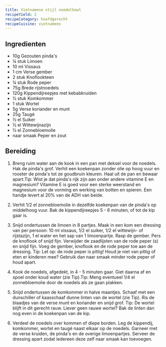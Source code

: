 ```yaml
---
title: Vietnamese stijl noedelbowl
recipeYield: 2
recipeCategory: hoofdgerecht
recipeCuisine: vietnamees
---
```


## Ingredienten

- 10g Gezouten pinda's
- ¼ stuk Limoen
- 10 ml Vissaus
- 1 cm Verse gember
- 2 stuk Knoflookteen
- ¼ stuk Rode peper
- 75g Brede rijstnoedels
- 120g Kippendijreepjes met kebabkruiden
- ½ stuk Komkommer
- 1 stuk Wortel
- 5g Verse koriander en munt
- 25g Taugé
- ½ el Suiker
- ½ el Wittewijnazijn
- ½ el Zonnebloemolie
- naar smaak Peper en zout

## Bereiding

1. Breng ruim water aan de kook in een pan met deksel voor de noedels. Hak de pinda's grof. Verhit een koekenpan zonder olie op hoog vuur en rooster de pinda's tot ze goudbruin kleuren. Haal uit de pan en bewaar apart.Tip: Wist je dat pinda's rijk zijn aan onder andere vitamine E en magnesium? Vitamine E is goed voor een sterke weerstand en magnesium voor de vorming en werking van botten en spieren. Een handje levert al 20% van de ADH van beide.

2. Verhit 1/2 el zonnebloemolie in dezelfde koekenpan van de pinda's op middelhoog vuur. Bak de kippendijreepjes 5 - 6 minuten, of tot de kip gaar is.

3. Snijd ondertussen de limoen in 8 partjes. Maak in een kom een dressing van per persoon: 10 ml vissaus, 1/2 el suiker, 1/2 el wittewijn- of rijstazijn, 1 el water en het sap van 1 limoenpartje. Rasp de gember. Pers de knoflook of snijd fijn. Verwijder de zaadlijsten van de rode peper (s) en snijd fijn. Voeg de gember, knoflook en de rode peper toe aan de dressing. Tip: Let op: de rode peper is pittig\! Houd je niet van pittig of eten er kinderen mee? Gebruik dan naar smaak minder rode peper of houd apart.

4. Kook de noedels, afgedekt, in 4 - 5 minuten gaar. Giet daarna af en spoel onder koud water (zie Tip).Tip: Meng eventueel 1/4 el zonnebloemolie door de noedels als ze gaan plakken.

5. Snijd ondertussen de komkommer in halve maantjes. Schaaf met een dunschiller of kaasschaaf dunne linten van de wortel (zie Tip). Ris de blaadjes van de verse munt en koriander en snijd grof. Tip: De wortel blijft in dit gerecht rauw. Liever geen rauwe wortel? Bak de linten dan nog even in de koekenpan van de kip.

6. Verdeel de noedels over kommen of diepe borden. Leg de kippendij, komkommer, wortel en taugé naast elkaar op de noedels. Garneer met de verse kruiden, de pinda's en de overige limoenpartjes. Serveer de dressing apart zodat iedereen deze zelf naar smaak kan toevoegen.
